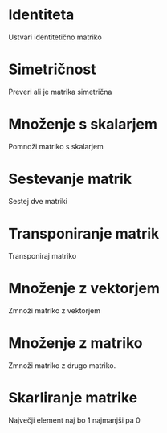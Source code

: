 # Identiteta
Ustvari identitetično matriko

# Simetričnost
Preveri ali je matrika simetrična

# Množenje s skalarjem
Pomnoži matriko s skalarjem

# Sestevanje matrik
Sestej dve matriki

# Transponiranje matrik
Transponiraj matriko

# Množenje z vektorjem
Zmnoži matriko z vektorjem

# Množenje z matriko
Zmnoži matriko z drugo matriko.

# Skarliranje matrike
Največji element naj bo 1 najmanjši pa 0
